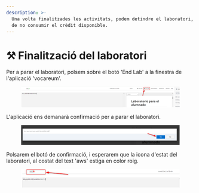 ```yaml
---
description: >-
  Una volta finalitzades les activitats, podem detindre el laboratori, per tal
  de no consumir el crèdit disponible.
---
```


# ⚒️ Finalització del laboratori

Per a parar el laboratori, polsem sobre el botó 'End Lab' a la finestra de l'aplicació 'vocareum'.

<figure><img src="../.gitbook/assets/image.png" alt=""><figcaption></figcaption></figure>

L'aplicació ens demanarà confirmació per a parar el laboratori.

<figure><img src="../.gitbook/assets/image (1).png" alt=""><figcaption></figcaption></figure>

Polsarem el botó de confirmació, i esperarem que la icona d'estat del laboratori, al costat del text 'aws' estiga en color roig.

<figure><img src="../.gitbook/assets/image (182).png" alt=""><figcaption></figcaption></figure>

&#x20;

